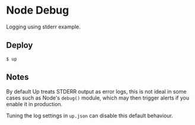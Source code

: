 
# Node Debug

Logging using stderr example.

## Deploy

```
$ up
```

## Notes

By default Up treats STDERR output as error logs, this is not ideal in some cases such as Node's `debug()` module, which may then trigger alerts if you enable it in production.

Tuning the log settings in `up.json` can disable this default behaviour.
